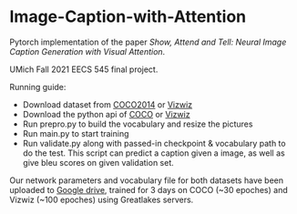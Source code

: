 # Image-Caption-with-Attention

Pytorch implementation of the paper *Show, Attend and Tell: Neural Image Caption Generation with Visual Attention*.

UMich Fall 2021 EECS 545 final project.

Running guide:
- Download dataset from [COCO2014](https://cocodataset.org/#download) or [Vizwiz](https://vizwiz.org/tasks-and-datasets/image-captioning/)
- Download the python api of [COCO](https://github.com/cocodataset/cocoapi) or [Vizwiz](https://github.com/Yinan-Zhao/vizwiz-caption)
- Run prepro.py to build the vocabulary and resize the pictures
- Run main.py to start training
- Run validate.py along with passed-in checkpoint & vocabulary path to do the test. This script can predict a caption given a image, as well as give bleu scores on given validation set.

Our network parameters and vocabulary file for both datasets have been uploaded to [Google drive](https://drive.google.com/drive/folders/1G77T-LKDiabX4T6qNecKY1IFEjZfzCDn?usp=sharing), trained for 3 days on COCO (~30 epoches) and Vizwiz (~100 epoches) using Greatlakes servers. 
